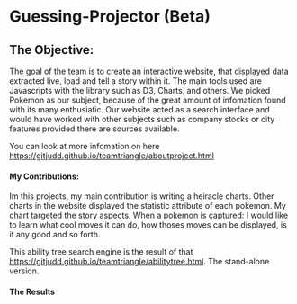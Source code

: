 # Guessing-Projector (Beta)

## The Objective:

The goal of the team is to create an interactive website, that displayed data extracted live, load and tell a story within it. The main tools used are Javascripts with the library such as D3, Charts, and others. We picked Pokemon as our subject, because of the great amount of infomation found with its many enthusiatic. Our website acted as a search interface and would have worked with other subjects such as company stocks or city features provided there are sources available.

You can look at more infomation on here https://gitjudd.github.io/teamtriangle/aboutproject.html

#### My Contributions:

Im this projects, my main contribution is writing a heiracle charts. Other charts in the website displayed the statistic attribute of each pokemon. My chart targeted the story aspects. When a pokemon is captured: I would like to learn what cool moves it can do, how thoses moves can be displayed, is it any good and so forth.

This ability tree search engine is the result of that https://gitjudd.github.io/teamtriangle/abilitytree.html.
The stand-alone version.

#### The Results



